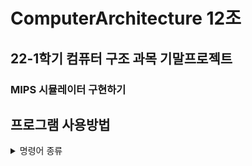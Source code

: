 # ComputerArchitecture 12조
## 22-1학기 컴퓨터 구조 과목 기말프로젝트
### MIPS 시뮬레이터 구현하기

## 프로그램 사용방법
<details>
<summary>명령어 종류</summary>
<div markdown="1">

+ l : Load program
  +  실행파일을 simulator 메모리에 올리는 명령어
  +  실행파일은 바이너파일(.bin) 형식
  
+ j : Jump program
  + 입력한 위치에 시뮬레이터 실행 준비

+ g : Go program
  + 앞서 l 명령어로 로드된 실행파일에 있는 명령어들을 모두 실행

+ s : Step program
  + 로드된 실행파일에 있는 명령어들을 한줄씩 실행
  
+ m : View memory
  + m <start> <end>
  + start~end 범위의 메모리 내용을 출력해준다
    
+ r: View register
  + 0 ~ 31 번째 register의 값을 출력해준다
    
+ x: Program exit
  + Simulator 프로그램을 종료해준다
  
+ sm : Set Memory
  + sm <location> <value> 
  + 메모리 특정 주소의 값을 설정해준다.
  
+ sr : Set Register
  + sr <register number> <value> 
  + 특정 레지스터의 값을 설정해준다.
  
+ h : help
  + 도움말 출력

</div>
</details>

